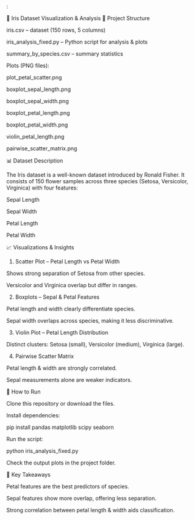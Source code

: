 :

🌸 Iris Dataset Visualization & Analysis
📂 Project Structure

iris.csv – dataset (150 rows, 5 columns)

iris_analysis_fixed.py – Python script for analysis & plots

summary_by_species.csv – summary statistics

Plots (PNG files):

plot_petal_scatter.png

boxplot_sepal_length.png

boxplot_sepal_width.png

boxplot_petal_length.png

boxplot_petal_width.png

violin_petal_length.png

pairwise_scatter_matrix.png

📊 Dataset Description

The Iris dataset is a well-known dataset introduced by Ronald Fisher.
It consists of 150 flower samples across three species (Setosa, Versicolor, Virginica) with four features:

Sepal Length

Sepal Width

Petal Length

Petal Width

📈 Visualizations & Insights
1. Scatter Plot – Petal Length vs Petal Width

Shows strong separation of Setosa from other species.

Versicolor and Virginica overlap but differ in ranges.

2. Boxplots – Sepal & Petal Features

Petal length and width clearly differentiate species.

Sepal width overlaps across species, making it less discriminative.

3. Violin Plot – Petal Length Distribution

Distinct clusters: Setosa (small), Versicolor (medium), Virginica (large).

4. Pairwise Scatter Matrix

Petal length & width are strongly correlated.

Sepal measurements alone are weaker indicators.

🚀 How to Run

Clone this repository or download the files.

Install dependencies:

pip install pandas matplotlib scipy seaborn


Run the script:

python iris_analysis_fixed.py


Check the output plots in the project folder.

📌 Key Takeaways

Petal features are the best predictors of species.

Sepal features show more overlap, offering less separation.

Strong correlation between petal length & width aids classification.
